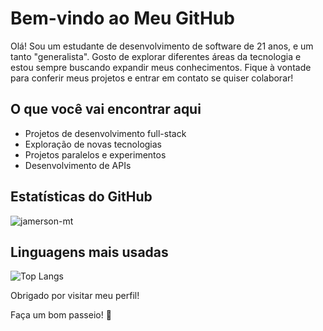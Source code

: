 # Bem-vindo ao Meu GitHub

Olá! Sou um estudante de desenvolvimento de software de 21 anos, e um tanto "generalista". Gosto de explorar diferentes áreas da tecnologia e estou sempre buscando expandir meus conhecimentos. Fique à vontade para conferir meus projetos e entrar em contato se quiser colaborar!

## O que você vai encontrar aqui
- Projetos de desenvolvimento full-stack
- Exploração de novas tecnologias
- Projetos paralelos e experimentos
- Desenvolvimento de APIs

## Estatísticas do GitHub
![jamerson-mt](https://github-readme-stats.vercel.app/api?username=jamerson-mt&show_icons=true&theme=radical)

## Linguagens mais usadas
![Top Langs](https://github-readme-stats.vercel.app/api/top-langs/?username=jamerson-mt&layout=compact&theme=radical)


Obrigado por visitar meu perfil!

Faça um bom passeio! 🚀
